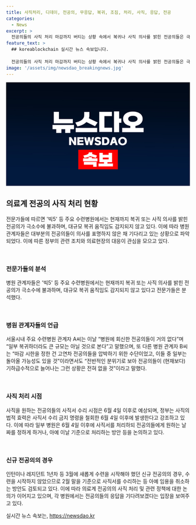 ```yaml
---
title: 사직처리, 디데이, 전공의, 무응답, 복귀, 조짐, 처리, 사직, 응답, 전공
categories:
  - News
excerpt: >
  전공의들의 사직 처리 마감까지 버티는 상황 속에서 복귀나 사직 의사를 밝힌 전공의들은 극소수에 불과하며 대규모 복귀 움직임은 감지되지 않고 있다. 수련병원은 정부의 방침에 따라 전공의들에게 최후통첩을 하였지만, 전공의들의 응답은 뚜렷하지 않아 현장에서는 대규모 복귀 가능성에 낙관하지 않는다. 사직을 원하는 전공의들의 사직서 처리 시점은 6월 4일 이후로 결정될 전망이며, 병원들은 정부 방침에 따라 다양한 처리 방안을 논의하고 있다.
feature_text: >
  ## koreablockchain 실시간 뉴스 속보입니다.

  전공의들의 사직 처리 마감까지 버티는 상황 속에서 복귀나 사직 의사를 밝힌 전공의들은 극소수에 불과하며 대규모 복귀 움직임은 감지되지 않고 있다. 수련병원은 정부의 방침에 따라 전공의들에게 최후통첩을 하였지만, 전공의들의 응답은 뚜렷하지 않아 현장에서는 대규모 복귀 가능성에 낙관하지 않는다. 사직을 원하는 전공의들의 사직서 처리 시점은 6월 4일 이후로 결정될 전망이며, 병원들은 정부 방침에 따라 다양한 처리 방안을 논의하고 있다.
image: '/assets/img/newsdao_breakingnews.jpg'
---
```


<p><img src="/assets/img/newsdao_breakingnews.jpg" alt="koreablockchain 속보" /></p>

<h2 data-ke-size="size26">의료계 전공의 사직 처리 현황</h2>

<p>전문가들에 따르면 '빅5' 등 주요 수련병원에서는 현재까지 복귀 또는 사직 의사를 밝힌 전공의가 극소수에 불과하며, 대규모 복귀 움직임도 감지되지 않고 있다. 이에 따라 병원 관계자들은 대부분의 전공의들이 의사를 표명하지 않은 채 기다리고 있는 상황으로 파악되었다. 이에 따른 정부의 관련 조치와 의료현장의 대응이 관심을 모으고 있다.</p>

<p data-ke-size="size16">&nbsp;</p>

<h3>전문가들의 분석</h3>

<p>병원 관계자들은 '빅5' 등 주요 수련병원에서는 현재까지 복귀 또는 사직 의사를 밝힌 전공의가 극소수에 불과하며, 대규모 복귀 움직임도 감지되지 않고 있다고 전문가들은 분석했다.</p>

<p data-ke-size="size16">&nbsp;</p>

<h3>병원 관계자들의 언급</h3>

<p>서울시내 주요 수련병원 관계자 A씨는 이날 “병원에 회신한 전공의들이 거의 없다”며 “일부 복귀하더라도 큰 규모는 아닐 것으로 본다”고 말했으며, 또 다른 병원 관계자 B씨는 “마감 시한을 정한 건 고연차 전공의들을 압박하기 위한 수단이었고, 이들 중 일부는 돌아올 가능성도 있을 것”이라면서도 “전반적인 분위기로 보아 전공의들이 (현재보다) 기하급수적으로 늘어나는 그런 상황은 전혀 없을 것”이라고 말했다.</p>

<p data-ke-size="size16">&nbsp;</p>

<h3>사직 처리 시점</h3>

<p>사직을 원하는 전공의들의 사직서 수리 시점은 6월 4일 이후로 예상되며, 정부는 사직의 법적 효력은 사직서 수리 금지 명령을 철회한 6월 4일 이후에 발생한다고 강조하고 있다. 이에 따라 일부 병원은 6월 4일 이후에 사직서를 처리하되 전공의들에게 원하는 날짜를 정하게 하거나, 아예 이날 기준으로 처리하는 방안 등을 논의하고 있다.</p>

<p data-ke-size="size16">&nbsp;</p>

<h3>신규 전공의의 경우</h3>

<p>인턴이나 레지던트 1년차 등 3월에 새롭게 수련을 시작해야 했던 신규 전공의의 경우, 수련을 시작하지 않았으므로 2월 말을 기준으로 사직서를 수리하는 등 아예 임용을 취소하는 방안도 검토되고 있다. 이에 따라 의료계 전공의의 사직 처리 및 관련 정책에 대한 논의가 이어지고 있으며, 각 병원에서는 전공의들의 응답을 기다려보겠다는 입장을 보여주고 있다.</p>
실시간 뉴스 속보는, <a href="https://newsdao.kr" rel="dofollow">https://newsdao.kr</a>


